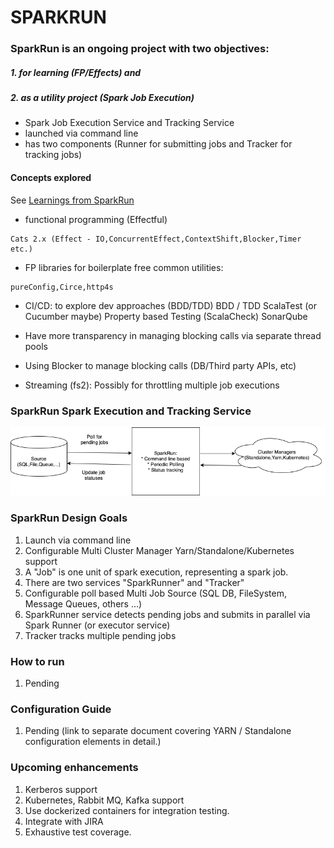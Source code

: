 # SPARKRUN

### SparkRun is an ongoing project with two objectives: 
##### 1. for learning (FP/Effects) and 
##### 2. as a utility project (Spark Job Execution)
  
* Spark Job Execution Service and Tracking Service
* launched via command line
* has two components (Runner for submitting jobs and Tracker for tracking jobs)

#### Concepts explored
See [Learnings from SparkRun](SPARKRUN_LEARN.md)

* functional programming (Effectful)
```
Cats 2.x (Effect - IO,ConcurrentEffect,ContextShift,Blocker,Timer etc.)
```
* FP libraries for boilerplate free common utilities:
```
pureConfig,Circe,http4s
```
* CI/CD: to explore dev approaches (BDD/TDD)
            BDD / TDD ScalaTest (or Cucumber maybe)
            Property based Testing (ScalaCheck)
            SonarQube

* Have more transparency in managing blocking calls via separate thread pools
* Using Blocker to manage blocking calls (DB/Third party APIs, etc)
* Streaming (fs2): Possibly for throttling multiple job executions
        
### SparkRun Spark Execution and Tracking Service

![alt text](sparkrun.png "SparkRun executor and Trakcing Service")

### SparkRun Design Goals

1. Launch via command line
2. Configurable Multi Cluster Manager Yarn/Standalone/Kubernetes support
3. A "Job" is one unit of spark execution, representing a spark job.
5. There are two services "SparkRunner" and "Tracker"
4. Configurable poll based Multi Job Source (SQL DB, FileSystem, Message Queues, others ...)
5. SparkRunner service detects pending jobs and submits in parallel via Spark Runner (or executor service)
7. Tracker tracks multiple pending jobs 

### How to run
1. Pending

### Configuration Guide
1. Pending (link to separate document covering YARN / Standalone configuration elements in detail.)

### Upcoming enhancements

1. Kerberos support
2. Kubernetes, Rabbit MQ, Kafka support
3. Use dockerized containers for integration testing.
4. Integrate with JIRA
5. Exhaustive test coverage.



	
